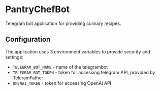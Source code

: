 # PantryChefBot 

Telegram bot application for providing culinary recipes.

## Configuration
The application uses 3 environment variables to provide security and settings:
- `TELEGRAM_BOT_NAME` - name of the telegrambot
- `TELEGRAM_BOT_TOKEN` - token for accessing telegram API, provided by TeleramFather
- `OPENAI_TOKEN` - token for accessing OpenAI API



